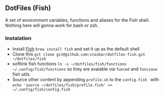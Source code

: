 ## DotFiles (Fish)

A set of environment variables, functions and aliases for the Fish shell. Nothing here will gonna work for bash or zsh.

### Instalation

- Install [Fish](https://fishshell.com/) `brew install fish` and set it up as the default shell
- Clone this `git clone git@github.com:stasbar/dotfiles-fish.git ~/dotfiles/fish`
- softlink fish functions `ln -s ~/dotfiles/fish/functions ~/.config/fish/functions` so they are avaiable via `funced` and `funcsave` fish utils
- Source other content by appending `profile.sh` to the `config.fish ` with `echo 'source ~/dotfiles/fish/profile.fish' >> ~/.config/fish/config.fish`